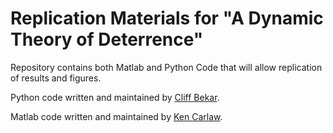 # Replication Materials for "A Dynamic Theory of Deterrence"

Repository contains both Matlab and Python Code that will allow replication of results and figures.

Python code written and maintained by [Cliff Bekar](https://sites.google.com/a/lclark.edu/bekar/home).

Matlab code written and maintained by [Ken Carlaw](https://epp.ok.ubc.ca/about/contact/kenneth-carlaw/).
